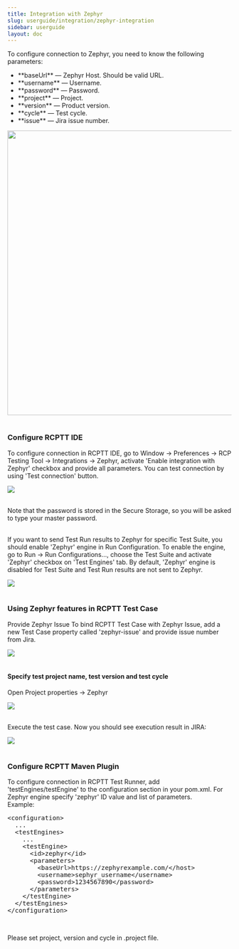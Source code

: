 ```yaml
---
title: Integration with Zephyr
slug: userguide/integration/zephyr-integration
sidebar: userguide
layout: doc
---
```


To configure connection to Zephyr, you need to know the following parameters:

<ul>
<li>**baseUrl** — Zephyr Host. Should be valid URL.</li>
<li>**username** — Username.</li>
<li>**password** — Password.</li>
<li>**project** — Project.</li>
<li>**version** — Product version.</li>
<li>**cycle** — Test cycle.</li>
<li>**issue** — Jira issue number.</li>
</ul>

<img src="{{site.url}}/shared/img/zephyr/screenshot-jira.png" width="640"></img><br><br>

### Configure RCPTT IDE

To configure connection in RCPTT IDE, go to Window -> Preferences -> RCP Testing Tool -> Integrations -> Zephyr, activate 'Enable integration with Zephyr' checkbox and provide all parameters.
You can test connection by using 'Test connection' button.

<img src="{{site.url}}/shared/img/zephyr/screenshot-rcptt-preferences.png"></img><br><br>

Note that the password is stored in the Secure Storage, so you will be asked to type your master password.<br><br>

If you want to send Test Run results to Zephyr for specific Test Suite, you should enable 'Zephyr' engine in Run Configuration. To enable the engine, go to Run -> Run Configurations..., choose the Test Suite and activate 'Zephyr' checkbox on 'Test Engines' tab. By default, 'Zephyr' engine is disabled for Test Suite and Test Run results are not sent to Zephyr.

<img src="{{site.url}}/shared/img/zephyr/screenshot-rcptt-test-engine.png"></img><br><br>

### Using Zephyr features in RCPTT Test Case

Provide Zephyr Issue
To bind RCPTT Test Case with Zephyr Issue, add a new Test Case property called 'zephyr-issue' and provide issue number from Jira.
<br>

<img src="{{site.url}}/shared/img/zephyr/screenshot-rcptt-test-editor.png"></img><br><br>

<h4>Specify test project name, test version and test cycle</h4>

Open Project properties -> Zephyr<br>

<img src="{{site.url}}/shared/img/zephyr/screenshot-rcptt-project-properties.png"></img><br><br>

Execute the test case. Now you should see execution result in JIRA:<br>

<img src="{{site.url}}/shared/img/zephyr/screenshot-jira-test-pass.png"></img><br><br>

### Configure RCPTT Maven Plugin

To configure connection in RCPTT Test Runner, add 'testEngines/testEngine' to the configuration section in your pom.xml.
For Zephyr engine specify 'zephyr' ID value and list of parameters.
<br>
Example:

<pre>
&lt;configuration&gt;
  ...
  &lt;testEngines&gt;
    ...
    &lt;testEngine&gt;
      &lt;id&gt;zephyr&lt;/id&gt;
      &lt;parameters&gt;
        &lt;baseUrl&gt;https://zephyrexample.com/&lt;/host&gt;
        &lt;username&gt;sephyr_username&lt;/username&gt;
        &lt;password&gt;1234567890&lt;/password&gt;
      &lt;/parameters&gt;
    &lt;/testEngine&gt;
  &lt;/testEngines&gt;
&lt;/configuration&gt;
</pre>
<br>

Please set project, version and cycle in .project file.